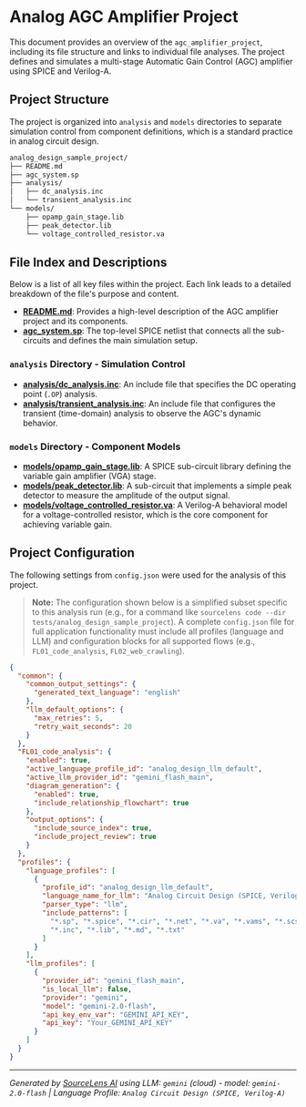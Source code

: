 # Analog AGC Amplifier Project

This document provides an overview of the `agc_amplifier_project`, including its file structure and links to individual file analyses. The project defines and simulates a multi-stage Automatic Gain Control (AGC) amplifier using SPICE and Verilog-A.

## Project Structure

The project is organized into `analysis` and `models` directories to separate simulation control from component definitions, which is a standard practice in analog circuit design.

```bash
analog_design_sample_project/
├── README.md
├── agc_system.sp
├── analysis/
│   ├── dc_analysis.inc
│   └── transient_analysis.inc
└── models/
    ├── opamp_gain_stage.lib
    ├── peak_detector.lib
    └── voltage_controlled_resistor.va
```

## File Index and Descriptions

Below is a list of all key files within the project. Each link leads to a detailed breakdown of the file's purpose and content.

*   **[README.md](./README.md)**: Provides a high-level description of the AGC amplifier project and its components.
*   **[agc_system.sp](./agc_system.sp)**: The top-level SPICE netlist that connects all the sub-circuits and defines the main simulation setup.

### `analysis` Directory - Simulation Control

*   **[analysis/dc_analysis.inc](./analysis/dc_analysis.inc)**: An include file that specifies the DC operating point (`.OP`) analysis.
*   **[analysis/transient_analysis.inc](./analysis/transient_analysis.inc)**: An include file that configures the transient (time-domain) analysis to observe the AGC's dynamic behavior.

### `models` Directory - Component Models

*   **[models/opamp_gain_stage.lib](./models/opamp_gain_stage.lib)**: A SPICE sub-circuit library defining the variable gain amplifier (VGA) stage.
*   **[models/peak_detector.lib](./models/peak_detector.lib)**: A sub-circuit that implements a simple peak detector to measure the amplitude of the output signal.
*   **[models/voltage_controlled_resistor.va](./models/voltage_controlled_resistor.va)**: A Verilog-A behavioral model for a voltage-controlled resistor, which is the core component for achieving variable gain.

## Project Configuration

The following settings from `config.json` were used for the analysis of this project.

> **Note:** The configuration shown below is a simplified subset specific to this analysis run (e.g., for a command like `sourcelens code --dir tests/analog_design_sample_project`). A complete `config.json` file for full application functionality must include all profiles (language and LLM) and configuration blocks for all supported flows (e.g., `FL01_code_analysis`, `FL02_web_crawling`).

```json
{
  "common": {
    "common_output_settings": {
      "generated_text_language": "english"
    },
    "llm_default_options": {
      "max_retries": 5,
      "retry_wait_seconds": 20
    }
  },
  "FL01_code_analysis": {
    "enabled": true,
    "active_language_profile_id": "analog_design_llm_default",
    "active_llm_provider_id": "gemini_flash_main",
    "diagram_generation": {
      "enabled": true,
      "include_relationship_flowchart": true
    },
    "output_options": {
      "include_source_index": true,
      "include_project_review": true
    }
  },
  "profiles": {
    "language_profiles": [
      {
        "profile_id": "analog_design_llm_default",
        "language_name_for_llm": "Analog Circuit Design (SPICE, Verilog-A)",
        "parser_type": "llm",
        "include_patterns": [
          "*.sp", "*.spice", "*.cir", "*.net", "*.va", "*.vams", "*.scs",
          "*.inc", "*.lib", "*.md", "*.txt"
        ]
      }
    ],
    "llm_profiles": [
      {
        "provider_id": "gemini_flash_main",
        "is_local_llm": false,
        "provider": "gemini",
        "model": "gemini-2.0-flash",
        "api_key_env_var": "GEMINI_API_KEY",
        "api_key": "Your_GEMINI_API_KEY"
      }
    ]
  }
}
```
---

*Generated by [SourceLens AI](https://github.com/openXFlow/sourceLensAI) using LLM: `gemini` (cloud) - model: `gemini-2.0-flash` | Language Profile: `Analog Circuit Design (SPICE, Verilog-A)`*
